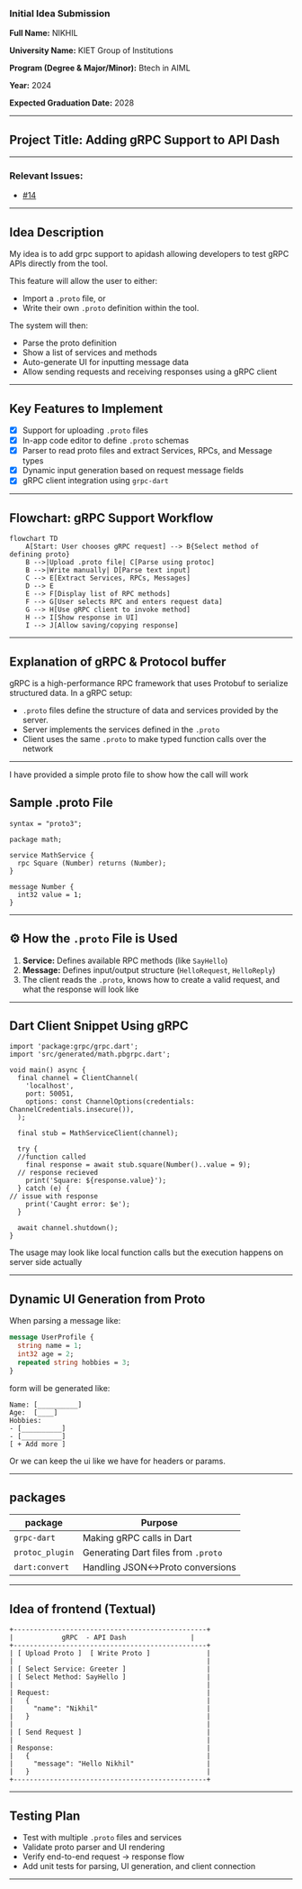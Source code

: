 ### Initial Idea Submission

**Full Name:**  NIKHIL

**University Name:**  KIET Group of Institutions

**Program (Degree & Major/Minor):**  Btech in AIML

**Year:**  2024

**Expected Graduation Date:**  2028

---

## Project Title: Adding gRPC Support to API Dash

---

### Relevant Issues:
 - [#14](https://github.com/foss42/apidash/issues/14)

---

##  Idea Description

 My idea is to add grpc support to apidash allowing developers to test gRPC APIs directly from the tool.

This feature will allow the user to either:
- Import a `.proto` file, or
- Write their own `.proto` definition within the tool.

The system will then:
- Parse the proto definition
- Show a list of services and methods
- Auto-generate UI for inputting message data
- Allow sending requests and receiving responses using a gRPC client

---

##  Key Features to Implement

- [x] Support for uploading `.proto` files  
- [x] In-app code editor to define `.proto` schemas  
- [x] Parser to read proto files and extract Services, RPCs, and Message types  
- [x] Dynamic input generation based on request message fields  
- [x] gRPC client integration using `grpc-dart`  

---

##  Flowchart: gRPC Support Workflow

```mermaid
flowchart TD
    A[Start: User chooses gRPC request] --> B{Select method of defining proto}
    B -->|Upload .proto file| C[Parse using protoc]
    B -->|Write manually| D[Parse text input]
    C --> E[Extract Services, RPCs, Messages]
    D --> E
    E --> F[Display list of RPC methods]
    F --> G[User selects RPC and enters request data]
    G --> H[Use gRPC client to invoke method]
    H --> I[Show response in UI]
    I --> J[Allow saving/copying response]
```

---

##  Explanation of gRPC & Protocol buffer

gRPC is a high-performance RPC framework that uses Protobuf to serialize structured data. In a gRPC setup:

- `.proto` files define the structure of data and services provided by the server.
- Server implements the services defined in the `.proto`
- Client uses the same `.proto` to make typed function calls over the network

---
I have provided a simple proto file to show how the call will work 

##  Sample .proto File

```
syntax = "proto3";

package math;

service MathService {
  rpc Square (Number) returns (Number);
}

message Number {
  int32 value = 1;
}

```

---

## ⚙️ How the `.proto` File is Used

1. **Service:** Defines available RPC methods (like `SayHello`)
2. **Message:** Defines input/output structure (`HelloRequest`, `HelloReply`)
3. The client reads the `.proto`, knows how to create a valid request, and what the response will look like

---

##  Dart Client Snippet Using gRPC

```
import 'package:grpc/grpc.dart';
import 'src/generated/math.pbgrpc.dart';

void main() async {
  final channel = ClientChannel(
    'localhost',
    port: 50051,
    options: const ChannelOptions(credentials: ChannelCredentials.insecure()),
  );

  final stub = MathServiceClient(channel);

  try {
  //function called
    final response = await stub.square(Number()..value = 9);
  // response recieved
    print('Square: ${response.value}');
  } catch (e) {
// issue with response
    print('Caught error: $e');
  }

  await channel.shutdown();
}

```

 The usage may look like local function calls but the execution happens on server side actually

---

##  Dynamic UI Generation from Proto

When parsing a message like:

```proto
message UserProfile {
  string name = 1;
  int32 age = 2;
  repeated string hobbies = 3;
}
```

form will be generated like:

```
Name: [__________]
Age:  [____]
Hobbies:
- [__________]
- [__________]
[ + Add more ]
```

Or we can keep the ui like we have for headers or params.

---

## packages

| package            | Purpose                          |
|-----------------|-------------------------------------|
| `grpc-dart`     | Making gRPC calls in Dart           |
| `protoc_plugin` | Generating Dart files from `.proto` |
| `dart:convert`  | Handling JSON<->Proto conversions   |

---

## Idea of frontend (Textual)

```
+------------------------------------------------+
|            gRPC  - API Dash                |
+------------------------------------------------+
| [ Upload Proto ]  [ Write Proto ]              |
|                                                |
| [ Select Service: Greeter ]                    |
| [ Select Method: SayHello ]                    |
|                                                |
| Request:                                       |
|   {                                            |
|     "name": "Nikhil"                           |
|   }                                            |
|                                                |
| [ Send Request ]                               |
|                                                |
| Response:                                      |
|   {                                            |
|     "message": "Hello Nikhil"                  |
|   }                                            |
+------------------------------------------------+
```

---

##  Testing Plan

- Test with multiple `.proto` files and services
- Validate proto parser and UI rendering
- Verify end-to-end request → response flow
- Add unit tests for parsing, UI generation, and client connection

---


